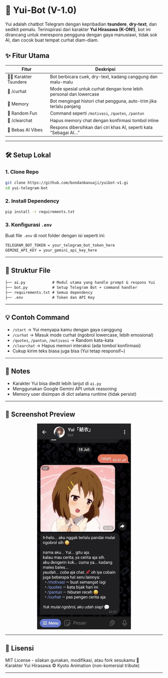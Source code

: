 
# 🧠 Yui-Bot (V-1.0)

Yui adalah chatbot Telegram dengan kepribadian **tsundere**, **dry-text**, dan sedikit pemalu. Terinspirasi dari karakter **Yui Hirasawa (K-ON!)**, bot ini dirancang untuk merespons pengguna dengan gaya manusiawi, tidak sok AI, dan cocok buat tempat curhat diam-diam.

## ✨ Fitur Utama

| Fitur | Deskripsi |
|-------|-----------|
| 🧍‍♀️ Karakter Tsundere | Bot berbicara cuek, dry-text, kadang canggung dan malu-malu |
| 💬 /curhat | Mode spesial untuk curhat dengan tone lebih personal dan lowercase |
| 🧠 Memory | Bot mengingat histori chat pengguna, auto-trim jika terlalu panjang |
| 🌈 Random Fun | Command seperti `/motivasi`, `/quotes`, `/pantun` |
| 🧹 /clearchat | Hapus memory chat dengan konfirmasi tombol inline |
| 🤖 Bebas AI Vibes | Respons dibersihkan dari ciri khas AI, seperti kata “Sebagai AI…” |

---

## 🛠️ Setup Lokal

### 1. Clone Repo
```bash
git clone https://github.com/bondanbanuaji/yuibot-v1.gi
cd yui-telegram-bot
```

### 2. Install Dependency
```bash
pip install -r requirements.txt
```

### 3. Konfigurasi `.env`
Buat file `.env` di root folder dengan isi seperti ini:
```
TELEGRAM_BOT_TOKEN = your_telegram_bot_token_here
GEMINI_API_KEY = your_gemini_api_key_here
```

---

## 🧪 Struktur File

```
├── ai.py            # Modul utama yang handle prompt & respons Yui
├── bot.py           # Setup Telegram Bot + command handler
├── requirements.txt # Semua dependency
├── .env             # Token dan API Key
```

---

## 💡 Contoh Command

- `/start` → Yui menyapa kamu dengan gaya canggung
- `/curhat` → Masuk mode curhat (ngobrol lowercase, lebih emosional)
- `/quotes`, `/pantun`, `/motivasi` → Random kata-kata
- `/clearchat` → Hapus memori interaksi (ada tombol konfirmasi)
- Cukup kirim teks biasa juga bisa (Yui tetap responsif~)

---

## 🚧 Notes

- Karakter Yui bisa diedit lebih lanjut di `ai.py`
- Menggunakan Google Gemini API untuk reasoning
- Memory user disimpan di dict selama runtime (tidak persist)

---

## 📸 Screenshot Preview

<p align="center">
  <img src="/img/preview.jpeg" width="300">
</p>

---

## 📄 Lisensi

MIT License - silakan gunakan, modifikasi, atau fork sesukamu 💫  
Karakter Yui Hirasawa © Kyoto Animation (non-komersial tribute)

---
